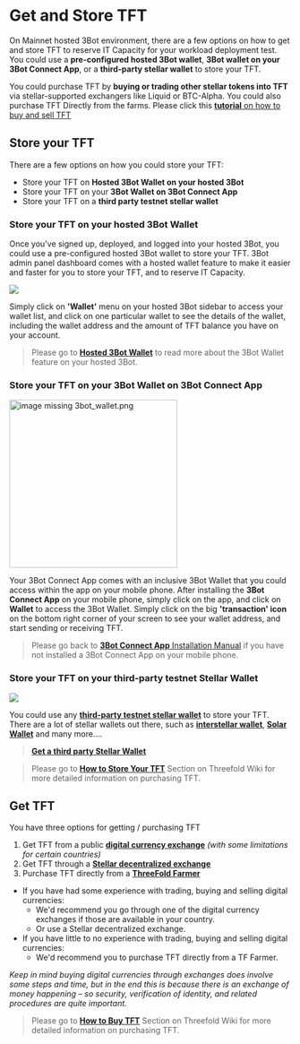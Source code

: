 # Get and Store TFT 

On Mainnet hosted 3Bot environment, there are a few options on how to get and store TFT to reserve IT Capacity for your workload deployment test.  You could use a __pre-configured hosted 3Bot wallet__, __3Bot wallet on your 3Bot Connect App__, or a __third-party stellar wallet__ to store your TFT. 

You could purchase TFT by __buying or trading other stellar tokens into TFT__ via stellar-supported exchangers like Liquid or BTC-Alpha. You could also purchase TFT Directly from the farms. Please click this [__tutorial__ on how to buy and sell TFT](https://wiki.threefold.io/#/how_to_buy_and_sell)


## Store your TFT

There are a few options on how you could store your TFT:
- Store your TFT on __Hosted 3Bot Wallet on your hosted 3Bot__
- Store your TFT on your __3Bot Wallet on 3Bot Connect App__
- Store your TFT on a __third party testnet stellar wallet__

### Store your TFT on your hosted 3Bot Wallet

Once you've signed up, deployed, and logged into your hosted 3Bot, you could use a pre-configured hosted 3Bot wallet to store your TFT. 3Bot admin panel dashboard comes with a hosted wallet feature to make it easier and faster for you to store your TFT, and to reserve IT Capacity. 

![](testnet_tft3.png)

Simply click on __'Wallet'__ menu on your hosted 3Bot sidebar to access your wallet list, and click on one particular wallet to see the details of the wallet, including the wallet address and the amount of TFT balance you have on your account.

> Please go to [__Hosted 3Bot Wallet__](3bot_wallet.md) to read more about the 3Bot Wallet feature on your hosted 3Bot.


### Store your TFT on your __3Bot Wallet on 3Bot Connect App__

<img src="img/3bot_wallet.png" width="300" alt="image missing 3bot_wallet.png">


Your 3Bot Connect App comes with an inclusive 3Bot Wallet that you could access within the app on your mobile phone. After installing the __3Bot Connect App__  on your mobile phone, simply click on the app, and click on __Wallet__ to access the 3Bot Wallet. Simply click on the big __'transaction' icon__ on the bottom right corner of your screen to see your wallet address, and start sending or receiving TFT.

> Please go back to [__3Bot Connect App__ Installation Manual](3botconnect_install.md) if you have not installed a 3Bot Connect App on your mobile phone.

### Store your TFT on your third-party testnet Stellar Wallet

![](stellar_wallets.png)

You could use any [__third-party testnet stellar wallet__](https://www.stellar.org/lumens/wallets) to store your TFT. There are a lot of stellar wallets out there, such as [__interstellar wallet__](https://interstellar.exchange/#download), [__Solar Wallet__](https://solarwallet.io/#download) and many more.... 

> [__Get a third party Stellar Wallet__](https://www.stellar.org/lumens/wallets)

> Please go to [__How to Store Your TFT__](https://wiki.threefold.io/#/storing_tft) Section on Threefold Wiki for more detailed information on purchasing TFT.

## Get TFT

You have three options for getting / purchasing TFT

1. Get TFT from a public [__digital currency exchange__](https://wiki.threefold.io/#/how_to_buy_and_sell?id=_1public-exchanges) *(with some limitations for certain countries)*
2. Get TFT through a [__Stellar decentralized exchange__](https://wiki.threefold.io/#/how_to_buy_and_sell?id=_3-on-stellar-through-xlm-stellars-token)
3. Purchase TFT directly from a [__ThreeFold Farmer__](https://wiki.threefold.io/#/how_to_buy_and_sell?id=_2-directly-from-a-threefold-farmer)

- If you have had some experience with trading, buying and selling digital currencies:
    - We'd recommend you go through one of the digital currency exchanges if those are available in your country. 
    - Or use a Stellar decentralized exchange.
- If you  have little to no experience with trading, buying and selling digital currencies:
    - We'd recommend you to purchase TFT directly from a TF Farmer.

_Keep in mind buying digital currencies through exchanges does involve some steps and time, but in the end this is because there is an exchange of money happening – so security, verification of identity, and related procedures are quite important._

> Please go to [__How to Buy TFT__](https://wiki.threefold.io/#/how_to_buy_and_sell) Section on Threefold Wiki for more detailed information on purchasing TFT.
